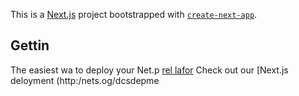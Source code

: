 This is a [Next.js](https://nextjs.org/) project bootstrapped with [`create-next-app`](https://github.com/vercel/next.js/tree/canary/packages/create-next-app).

## Gettin
The easiest wa to deploy your Net.p [rel lafor](hts://verc.co/new?um_medium=defaut-tmplatefiltr=next.jstmore=cra-x-pt_aag=ae-exapme) 
Check out our [Next.js deloyment (http:/nets.og/dcsdepme
